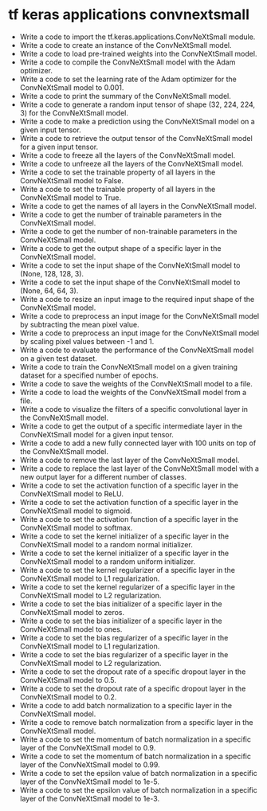 # tf keras applications convnextsmall

- Write a code to import the tf.keras.applications.ConvNeXtSmall module.
- Write a code to create an instance of the ConvNeXtSmall model.
- Write a code to load pre-trained weights into the ConvNeXtSmall model.
- Write a code to compile the ConvNeXtSmall model with the Adam optimizer.
- Write a code to set the learning rate of the Adam optimizer for the ConvNeXtSmall model to 0.001.
- Write a code to print the summary of the ConvNeXtSmall model.
- Write a code to generate a random input tensor of shape (32, 224, 224, 3) for the ConvNeXtSmall model.
- Write a code to make a prediction using the ConvNeXtSmall model on a given input tensor.
- Write a code to retrieve the output tensor of the ConvNeXtSmall model for a given input tensor.
- Write a code to freeze all the layers of the ConvNeXtSmall model.
- Write a code to unfreeze all the layers of the ConvNeXtSmall model.
- Write a code to set the trainable property of all layers in the ConvNeXtSmall model to False.
- Write a code to set the trainable property of all layers in the ConvNeXtSmall model to True.
- Write a code to get the names of all layers in the ConvNeXtSmall model.
- Write a code to get the number of trainable parameters in the ConvNeXtSmall model.
- Write a code to get the number of non-trainable parameters in the ConvNeXtSmall model.
- Write a code to get the output shape of a specific layer in the ConvNeXtSmall model.
- Write a code to set the input shape of the ConvNeXtSmall model to (None, 128, 128, 3).
- Write a code to set the input shape of the ConvNeXtSmall model to (None, 64, 64, 3).
- Write a code to resize an input image to the required input shape of the ConvNeXtSmall model.
- Write a code to preprocess an input image for the ConvNeXtSmall model by subtracting the mean pixel value.
- Write a code to preprocess an input image for the ConvNeXtSmall model by scaling pixel values between -1 and 1.
- Write a code to evaluate the performance of the ConvNeXtSmall model on a given test dataset.
- Write a code to train the ConvNeXtSmall model on a given training dataset for a specified number of epochs.
- Write a code to save the weights of the ConvNeXtSmall model to a file.
- Write a code to load the weights of the ConvNeXtSmall model from a file.
- Write a code to visualize the filters of a specific convolutional layer in the ConvNeXtSmall model.
- Write a code to get the output of a specific intermediate layer in the ConvNeXtSmall model for a given input tensor.
- Write a code to add a new fully connected layer with 100 units on top of the ConvNeXtSmall model.
- Write a code to remove the last layer of the ConvNeXtSmall model.
- Write a code to replace the last layer of the ConvNeXtSmall model with a new output layer for a different number of classes.
- Write a code to set the activation function of a specific layer in the ConvNeXtSmall model to ReLU.
- Write a code to set the activation function of a specific layer in the ConvNeXtSmall model to sigmoid.
- Write a code to set the activation function of a specific layer in the ConvNeXtSmall model to softmax.
- Write a code to set the kernel initializer of a specific layer in the ConvNeXtSmall model to a random normal initializer.
- Write a code to set the kernel initializer of a specific layer in the ConvNeXtSmall model to a random uniform initializer.
- Write a code to set the kernel regularizer of a specific layer in the ConvNeXtSmall model to L1 regularization.
- Write a code to set the kernel regularizer of a specific layer in the ConvNeXtSmall model to L2 regularization.
- Write a code to set the bias initializer of a specific layer in the ConvNeXtSmall model to zeros.
- Write a code to set the bias initializer of a specific layer in the ConvNeXtSmall model to ones.
- Write a code to set the bias regularizer of a specific layer in the ConvNeXtSmall model to L1 regularization.
- Write a code to set the bias regularizer of a specific layer in the ConvNeXtSmall model to L2 regularization.
- Write a code to set the dropout rate of a specific dropout layer in the ConvNeXtSmall model to 0.5.
- Write a code to set the dropout rate of a specific dropout layer in the ConvNeXtSmall model to 0.2.
- Write a code to add batch normalization to a specific layer in the ConvNeXtSmall model.
- Write a code to remove batch normalization from a specific layer in the ConvNeXtSmall model.
- Write a code to set the momentum of batch normalization in a specific layer of the ConvNeXtSmall model to 0.9.
- Write a code to set the momentum of batch normalization in a specific layer of the ConvNeXtSmall model to 0.99.
- Write a code to set the epsilon value of batch normalization in a specific layer of the ConvNeXtSmall model to 1e-5.
- Write a code to set the epsilon value of batch normalization in a specific layer of the ConvNeXtSmall model to 1e-3.